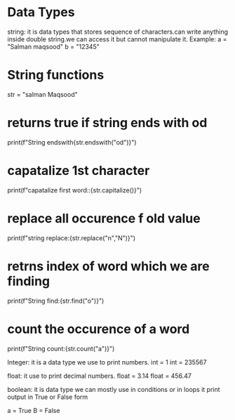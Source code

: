 # Data Types
string:
it is data types that stores sequence of characters.can write anything inside double string.we can access it but cannot manipulate it.
Example:
a = "Salman maqsood"
b = "12345"

# String functions
str = "salman Maqsood"
# returns true if string ends with od
print(f"String endswith{str.endswith("od")}")   
# capatalize 1st character
print(f"capatalize first word::{str.capitalize()}")
# replace all occurence f old value
print(f"string replace:{str.replace("n","N")}")
# retrns index of word which we are finding 
print(f"String find:{str.find("o")}")
# count the occurence of a word
print(f"String count:{str.count("a")}")

Integer:
it is a data type we use to print numbers.
int = 1
int = 235567

float:
it use to print decimal numbers.
float = 3.14
float = 456.47

boolean:
it is data type we can mostly use in conditions or in loops it print output in True or False form

a = True
B = False


